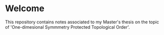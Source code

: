 # Welcome
This repository contains notes associated to my Master's thesis on the topic of 'One-dimesional Symmmetry Protected Topological Order'. 
